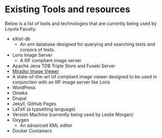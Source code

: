 # Existing Tools and resources

Below is a list of tools and technologies that are currently being used by Loyola Faculty.

* eXist-db
  * An xml database designed for querying and searching texts and corpora of texts.
* Loris Image Server
  * A IIIF compliant image server
* Apache Jena TDB Triple Store and Fuseki Server
*	[Mirador Image Viewer](http://projectmirador)
  * A state-of-the-art iiif compliant image viewer designed to be used in conjunction with an IIIF image server like Loris
* WordPress
* Omeka
* Drupal
* Jekyll, GitHub Pages
* LaTeX (a typsetting language)
* Version Machine (currently being used by Leslie Morgan)
* Oxygen
  * An advanced XML editor
* Docker Containers
